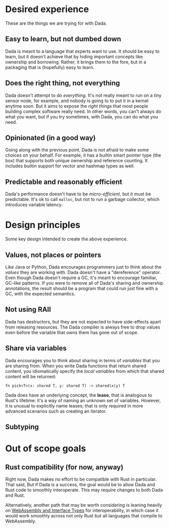 # Desired experience

These are the things we are trying for with Dada.

## Easy to learn, but not dumbed down

Dada is meant to a language that experts want to use. It should be easy to learn, but it doesn't achieve that by hiding important concepts like ownership and borrowing. Rather, it brings them to the fore, but in a packaging that is (hopefully) easy to learn.

## Does the right thing, not everything

Dada doesn't attempt to do *everything*. It's not really meant to run on a tiny sensor node, for example, and nobody is going to to put it in a kernel anytime soon. But it aims to expose the *right things* that most people building complex software really need. In other words, you can't always do what you want, but if you try sometimes, with Dada, you can do what you need.

## Opinionated (in a good way) 

Going along with the previous point, Dada is not afraid to make some choices on your behalf. For example, it has a builtin smart pointer type (the box) that supports both unique ownership and reference counting. It includes builtin support for vector and hashmap types as well.

## Predictable and reasonably efficient

Dada's performance doesn't have to be *micro-efficient*, but it must be predictable. It's ok to call `malloc`, but not to run a garbage collector, which introduces variable latency.

# Design principles

Some key design intended to create the above experience.

## Values, not places or pointers

Like Java or Python, Dada encourages programmers just to think about the *values* they are working with. Dada doesn't have a "dereference" operator. Even though Dada doesn't require a GC, it's meant to encourage familiar, GC-like patterns. If you were to remove all of Dada's sharing and ownership annotations, the result should be a program that could run just fine with a GC, with the expected semantics.

## Not using RAII

Dada has destructors, but they are not expected to have side-effects apart from releasing resources. The Dada compiler is always free to drop values even before the variable that owns them has gone out of scope.

## Share via variables

Dada encourages you to think about sharing in terms of *variables* that you are sharing from. When you write Dada functions that return shared content, you idiomatically specify the *local variables* from which that shared content will be returned:

```
fn pick<T>(x: shared T, y: shared T) -> shared(x|y) T
```

Dada does have an underlying concept, the **lease**, that is analogous to Rust's lifetime: it's a way of naming an unknown set of variables. However, it is unusual to explicitly name leases; that is only required in more advanced scenarios such as creating an iterator.


## Subtyping



# Out of scope goals

## Rust compatibility (for now, anyway)

Right now, Dada makes no effort to be compatible with Rust in particular. That said, But if Dada is a success, the goal would be to allow Dada and Rust code to smoothly interoperate. This may require changes to both Dada and Rust.

Alternatively, another path that may be worth considering is leaning heavily on [WebAssembly and Interface Types](https://github.com/WebAssembly/interface-types/blob/master/proposals/interface-types/Explainer.md) for interoperability, in which case it would work smoothly across not only Rust but all languages that compile to WebAssembly.
